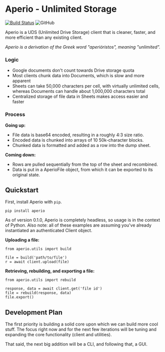 # Aperio - Unlimited Storage

[![Build Status](https://travis-ci.com/rlygud/aperio.svg?branch=master)](https://travis-ci.com/rlygud/aperio) <img alt="GitHub" src="https://img.shields.io/github/license/rlygud/aperio.svg">

Aperio is a UDS (Unlimited Drive Storage) client that is cleaner, faster, and more efficient than any existing client.

*Aperio is a derivation of the Greek word "aperióristos", meaning "unlimited".*

### Logic

- Google documents don't count towards Drive storage quota
- Most clients chunk data into Documents, which is slow and more apparent
- Sheets can take 50,000 characters per cell, with virtually unlimited cells, whereas Documents can handle about 1,000,000 characters total
- Centralized storage of file data in Sheets makes access easier and faster

### Process

**Going up:**
- File data is base64 encoded, resulting in a roughly 4:3 size ratio.
- Encoded data is chunked into arrays of 10 50k-character blocks.
- Chunked data is formatted and added as a row into the dump sheet.

**Coming down:**
- Rows are pulled sequentially from the top of the sheet and recombined.
- Data is put in a AperioFile object, from which it can be exported to its original state.

## Quickstart

First, install Aperio with `pip`.

    pip install aperio

As of version 0.1.0, Aperio is completely headless, so usage is in the context of Python. Also note: all of these examples are assuming you've already instantiated an authenticated Client object.

**Uploading a file:**

    from aperio.utils import build

    file = build('path/to/file')
    r = await client.upload(file)

**Retrieving, rebuilding, and exporting a file:**

    from aperio.utils import rebuild

    response, data = await client.get('file id')
    file = rebuild(response, data)
    file.export()

## Development Plan

The first priority is building a solid core upon which we can build more cool stuff. The focus right now and for the next few iterations will be tuning and expanding the core functionality (client and utilities).

That said, the next big addition will be a CLI, and following that, a GUI.
